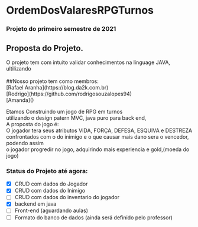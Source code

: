 # OrdemDosValaresRPGTurnos
### Projeto do primeiro semestre de 2021</br>

## Proposta do Projeto.</br>
<p>O projeto tem com intuito validar conhecimentos na linguage JAVA, ultilizando</br
conhecimento adquiridos em sala de aula.</p>
</br>
##Nosso projeto tem como membros:</br>
[Rafael Aranha](https://blog.da2k.com.br)</br>
[Rodrigo](https://github.com/rodrigosouzalopes94)</br>
[Amanda]()</br>
<p>
  Etamos Construindo um jogo de RPG em turnos</br>
  utilizando o design patern MVC, java puro para back end, </br>
  A proposta do jogo é:</br>
  O jogador tera seus atributos VIDA, FORÇA, DEFESA, ESQUIVA e DESTREZA </br>
  confrontados com o do inimigo e o que causar mais dano sera o vencedor, podendo assim</br>
  o jogador progredir no jogo, adquirindo mais experiencia e gold,(moeda do jogo)</br>
  </p>
  
  ### Status do Projeto até agora:</br>
  
- [x] CRUD com dados do Jogador
- [x] CRUD com dados do Inimigo
- [ ] CRUD com dados do inventario do jogador
- [x] backend em java
- [ ] Front-end (aguardando aulas)
- [ ] Formato do banco de dados (ainda será definido pelo professor)
</br>
